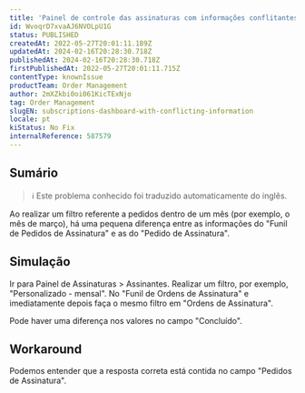 ```yaml
---
title: 'Painel de controle das assinaturas com informações conflitantes'
id: WvoqrD7xvaAJ6NVOLpU1G
status: PUBLISHED
createdAt: 2022-05-27T20:01:11.189Z
updatedAt: 2024-02-16T20:28:30.718Z
publishedAt: 2024-02-16T20:28:30.718Z
firstPublishedAt: 2022-05-27T20:01:11.715Z
contentType: knownIssue
productTeam: Order Management
author: 2mXZkbi0oi061KicTExNjo
tag: Order Management
slugEN: subscriptions-dashboard-with-conflicting-information
locale: pt
kiStatus: No Fix
internalReference: 587579
---
```


## Sumário

>ℹ️ Este problema conhecido foi traduzido automaticamente do inglês.



Ao realizar um filtro referente a pedidos dentro de um mês (por exemplo, o mês de março), há uma pequena diferença entre as informações do "Funil de Pedidos de Assinatura" e as do "Pedido de Assinatura".






## Simulação



Ir para Painel de Assinaturas > Assinantes. Realizar um filtro, por exemplo, "Personalizado - mensal". No "Funil de Ordens de Assinatura" e imediatamente depois faça o mesmo filtro em "Ordens de Assinatura".

Pode haver uma diferença nos valores no campo "Concluído".






## Workaround



Podemos entender que a resposta correta está contida no campo "Pedidos de Assinatura".

